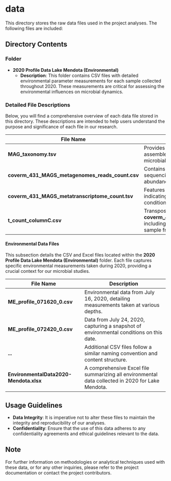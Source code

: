 # data
This directory stores the raw data files used in the project analyses. The following files are included:

## Directory Contents

### Folder

- **2020 Profile Data Lake Mendota (Environmental)**
  - **Description**: This folder contains CSV files with detailed environmental parameter measurements for each sample collected throughout 2020. These measurements are critical for assessing the environmental influences on microbial dynamics.

### Detailed File Descriptions

Below, you will find a comprehensive overview of each data file stored in this directory. These descriptions are intended to help users understand the purpose and significance of each file in our research.


| File Name                                         | Description                                                                                                                   |
|---------------------------------------------------|-------------------------------------------------------------------------------------------------------------------------------|
| **MAG_taxonomy.tsv**                              | Provides taxonomic classifications for metagenome-assembled genomes (MAGs), essential for identifying microbial entities.     |
| **coverm_431_MAGS_metagenomes_reads_count.csv**   | Contains read count data from metagenomic sequencing of 431 MAGs, used to quantify genome abundance across samples.            |
| **coverm_431_MAGS_metatranscriptome_count.tsv**   | Features transcriptome count data for 431 MAGs, indicating gene expression levels under various conditions.                   |
| **t_count_columnC.csv**                           | Transposed version of the **coverm_431_MAGS_metagenomes_reads_count.csv**, including environmental parameters extracted for each sample from the Environmental data files.                            |

#### Environmental Data Files

This subsection details the CSV and Excel files located within the **2020 Profile Data Lake Mendota (Environmental)** folder. Each file captures specific environmental measurements taken during 2020, providing a crucial context for our microbial studies.

| File Name                                | Description                                                                                          |
|------------------------------------------|------------------------------------------------------------------------------------------------------|
| **ME_profile_071620_0.csv**              | Environmental data from July 16, 2020, detailing measurements taken at various depths.               |
| **ME_profile_072420_0.csv**              | Data from July 24, 2020, capturing a snapshot of environmental conditions on this date.              |
| **...**                                  | Additional CSV files follow a similar naming convention and content structure.                       |
| **EnvironmentalData2020-Mendota.xlsx**   | A comprehensive Excel file summarizing all environmental data collected in 2020 for Lake Mendota.    |

## Usage Guidelines

- **Data Integrity**: It is imperative not to alter these files to maintain the integrity and reproducibility of our analyses.
- **Confidentiality**: Ensure that the use of this data adheres to any confidentiality agreements and ethical guidelines relevant to the data.

## Note

For further information on methodologies or analytical techniques used with these data, or for any other inquiries, please refer to the project documentation or contact the project contributors.

